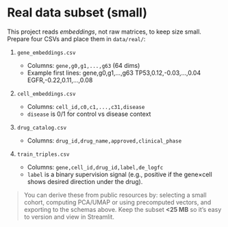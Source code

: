 # Real data subset (small)

This project reads *embeddings*, not raw matrices, to keep size small.
Prepare four CSVs and place them in `data/real/`:

1) `gene_embeddings.csv`
   - Columns: `gene,g0,g1,...,g63` (64 dims)
   - Example first lines:
     gene,g0,g1,...,g63
     TP53,0.12,-0.03,...,0.04
     EGFR,-0.22,0.11,...,0.08

2) `cell_embeddings.csv`
   - Columns: `cell_id,c0,c1,...,c31,disease`
   - `disease` is 0/1 for control vs disease context

3) `drug_catalog.csv`
   - Columns: `drug_id,drug_name,approved,clinical_phase`

4) `train_triples.csv`
   - Columns: `gene,cell_id,drug_id,label,de_logfc`
   - `label` is a binary supervision signal (e.g., positive if the gene×cell shows desired direction under the drug).

> You can derive these from public resources by: selecting a small cohort, computing PCA/UMAP or using precomputed vectors, and exporting to the schemas above. Keep the subset **<25 MB** so it’s easy to version and view in Streamlit.
